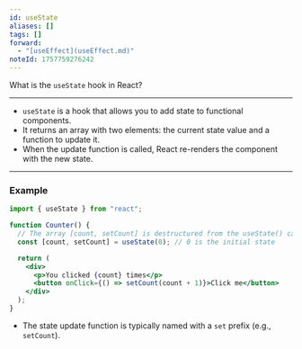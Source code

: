 ```yaml
---
id: useState
aliases: []
tags: []
forward:
  - "[useEffect](useEffect.md)"
noteId: 1757759276242
---
```


What is the `useState` hook in React?

---

- `useState` is a hook that allows you to add state to functional components.
- It returns an array with two elements: the current state value and a function to update it.
- When the update function is called, React re-renders the component with the new state.

---

### Example

```jsx
import { useState } from "react";

function Counter() {
  // The array [count, setCount] is destructured from the useState() call.
  const [count, setCount] = useState(0); // 0 is the initial state

  return (
    <div>
      <p>You clicked {count} times</p>
      <button onClick={() => setCount(count + 1)}>Click me</button>
    </div>
  );
}
```

- The state update function is typically named with a `set` prefix (e.g., `setCount`).

